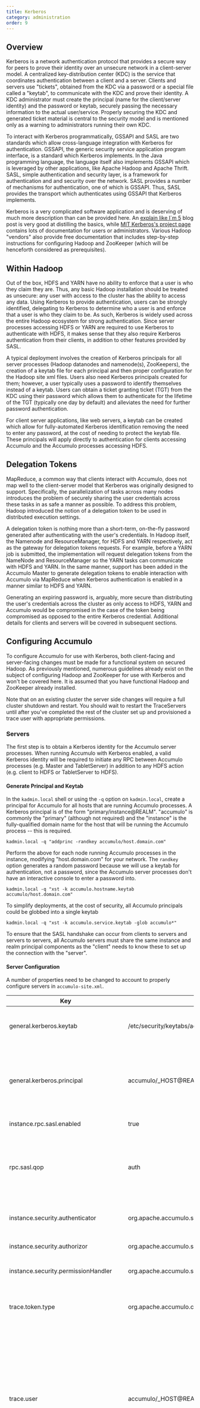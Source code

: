 ```yaml
---
title: Kerberos
category: administration
order: 9
---
```


## Overview

Kerberos is a network authentication protocol that provides a secure way for
peers to prove their identity over an unsecure network in a client-server model.
A centralized key-distribution center (KDC) is the service that coordinates
authentication between a client and a server. Clients and servers use "tickets",
obtained from the KDC via a password or a special file called a "keytab", to
communicate with the KDC and prove their identity. A KDC administrator must
create the principal (name for the client/server identity) and the password
or keytab, securely passing the necessary information to the actual user/service.
Properly securing the KDC and generated ticket material is central to the security
model and is mentioned only as a warning to administrators running their own KDC.

To interact with Kerberos programmatically, GSSAPI and SASL are two standards
which allow cross-language integration with Kerberos for authentication. GSSAPI,
the generic security service application program interface, is a standard which
Kerberos implements. In the Java programming language, the language itself also implements
GSSAPI which is leveraged by other applications, like Apache Hadoop and Apache Thrift.
SASL, simple authentication and security layer, is a framework for authentication and
and security over the network. SASL provides a number of mechanisms for authentication,
one of which is GSSAPI. Thus, SASL provides the transport which authenticates
using GSSAPI that Kerberos implements.

Kerberos is a very complicated software application and is deserving of much
more description than can be provided here. An [explain like I`m 5](http://www.roguelynn.com/words/explain-like-im-5-kerberos/)
blog post is very good at distilling the basics, while [MIT Kerberos's project page](http://web.mit.edu/kerberos/)
contains lots of documentation for users or administrators. Various Hadoop "vendors"
also provide free documentation that includes step-by-step instructions for
configuring Hadoop and ZooKeeper (which will be henceforth considered as prerequisites).

## Within Hadoop

Out of the box, HDFS and YARN have no ability to enforce that a user is who
they claim they are. Thus, any basic Hadoop installation should be treated as
unsecure: any user with access to the cluster has the ability to access any data.
Using Kerberos to provide authentication, users can be strongly identified, delegating
to Kerberos to determine who a user is and enforce that a user is who they claim to be.
As such, Kerberos is widely used across the entire Hadoop ecosystem for strong
authentication. Since server processes accessing HDFS or YARN are required
to use Kerberos to authenticate with HDFS, it makes sense that they also require
Kerberos authentication from their clients, in addition to other features provided
by SASL.

A typical deployment involves the creation of Kerberos principals for all server
processes (Hadoop datanodes and namenode(s), ZooKeepers), the creation of a keytab
file for each principal and then proper configuration for the Hadoop site xml files.
Users also need Kerberos principals created for them; however, a user typically
uses a password to identify themselves instead of a keytab. Users can obtain a
ticket granting ticket (TGT) from the KDC using their password which allows them
to authenticate for the lifetime of the TGT (typically one day by default) and alleviates
the need for further password authentication.

For client server applications, like web servers, a keytab can be created which
allow for fully-automated Kerberos identification removing the need to enter any
password, at the cost of needing to protect the keytab file. These principals
will apply directly to authentication for clients accessing Accumulo and the
Accumulo processes accessing HDFS.

## Delegation Tokens

MapReduce, a common way that clients interact with Accumulo, does not map well to the
client-server model that Kerberos was originally designed to support. Specifically, the parallelization
of tasks across many nodes introduces the problem of securely sharing the user credentials across
these tasks in as safe a manner as possible. To address this problem, Hadoop introduced the notion
of a delegation token to be used in distributed execution settings.

A delegation token is nothing more than a short-term, on-the-fly password generated after authenticating with the user's
credentials.  In Hadoop itself, the Namenode and ResourceManager, for HDFS and YARN respectively, act as the gateway for
delegation tokens requests. For example, before a YARN job is submitted, the implementation will request delegation
tokens from the NameNode and ResourceManager so the YARN tasks can communicate with HDFS and YARN. In the same manner,
support has been added in the Accumulo Master to generate delegation tokens to enable interaction with Accumulo via
MapReduce when Kerberos authentication is enabled in a manner similar to HDFS and YARN.

Generating an expiring password is, arguably, more secure than distributing the user's
credentials across the cluster as only access to HDFS, YARN and Accumulo would be
compromised in the case of the token being compromised as opposed to the entire
Kerberos credential. Additional details for clients and servers will be covered
in subsequent sections.

## Configuring Accumulo

To configure Accumulo for use with Kerberos, both client-facing and server-facing
changes must be made for a functional system on secured Hadoop. As previously mentioned,
numerous guidelines already exist on the subject of configuring Hadoop and ZooKeeper for
use with Kerberos and won't be covered here. It is assumed that you have functional
Hadoop and ZooKeeper already installed.

Note that on an existing cluster the server side changes will require a full cluster shutdown and restart. You should
wait to restart the TraceServers until after you've completed the rest of the cluster set up and provisioned
a trace user with appropriate permissions.

### Servers

The first step is to obtain a Kerberos identity for the Accumulo server processes.
When running Accumulo with Kerberos enabled, a valid Kerberos identity will be required
to initiate any RPC between Accumulo processes (e.g. Master and TabletServer) in addition
to any HDFS action (e.g. client to HDFS or TabletServer to HDFS).

#### Generate Principal and Keytab

In the `kadmin.local` shell or using the `-q` option on `kadmin.local`, create a
principal for Accumulo for all hosts that are running Accumulo processes. A Kerberos
principal is of the form "primary/instance@REALM". "accumulo" is commonly the "primary"
(although not required) and the "instance" is the fully-qualified domain name for
the host that will be running the Accumulo process -- this is required.

```
kadmin.local -q "addprinc -randkey accumulo/host.domain.com"
```

Perform the above for each node running Accumulo processes in the instance, modifying
"host.domain.com" for your network. The `randkey` option generates a random password
because we will use a keytab for authentication, not a password, since the Accumulo
server processes don't have an interactive console to enter a password into.

```
kadmin.local -q "xst -k accumulo.hostname.keytab accumulo/host.domain.com"
```

To simplify deployments, at the cost of security, all Accumulo principals could
be globbed into a single keytab

```
kadmin.local -q "xst -k accumulo.service.keytab -glob accumulo*"
```

To ensure that the SASL handshake can occur from clients to servers and servers to servers,
all Accumulo servers must share the same instance and realm principal components as the
"client" needs to know these to set up the connection with the "server".

#### Server Configuration

A number of properties need to be changed to account to properly configure servers
in `accumulo-site.xml`.

|Key | Default Value | Description
|----|---------------|-------------
| general.kerberos.keytab | /etc/security/keytabs/accumulo.service.keytab | The path to the keytab for Accumulo on local filesystem. Change the value to the actual path on your system.
| general.kerberos.principal | accumulo/_HOST@REALM | The Kerberos principal for Accumulo, needs to match the keytab. "_HOST" can be used instead of the actual hostname in the principal and will be automatically expanded to the current FQDN which reduces the configuration file burden.
|instance.rpc.sasl.enabled | true | Enables SASL for the Thrift Servers (supports GSSAPI)
|rpc.sasl.qop | auth | One of "auth", "auth-int", or "auth-conf". These map to the SASL defined properties for quality of protection. "auth" is authentication only. "auth-int" is authentication and data integrity. "auth-conf" is authentication, data integrity and confidentiality.
|instance.security.authenticator | org.apache.accumulo.server.security.handler.KerberosAuthenticator | Configures Accumulo to use the Kerberos principal as the Accumulo username/principal
|instance.security.authorizor | org.apache.accumulo.server.security.handler.KerberosAuthorizor | Configures Accumulo to use the Kerberos principal for authorization purposes
|instance.security.permissionHandler | org.apache.accumulo.server.security.handler.KerberosPermissionHandler| Configures Accumulo to use the Kerberos principal for permission purposes
|trace.token.type | org.apache.accumulo.core.client.security.tokens.KerberosToken | Configures the Accumulo Tracer to use the KerberosToken for authentication when serializing traces to the trace table.
|trace.user | accumulo/_HOST@REALM | The tracer process needs valid credentials to serialize traces to Accumulo. While the other server processes are creating a SystemToken from the provided keytab and principal, we can still use a normal KerberosToken and the same keytab/principal to serialize traces. Like non-Kerberized instances, the table must be created and permissions granted to the trace.user. The same `_HOST` replacement is performed on this value, substituted the FQDN for `_HOST`.
|trace.token.property.keytab | | You can optionally specify the path to a keytab file for the principal given in the `trace.user` property. If you don't set this path, it will default to the value given in `general.kerberos.principal`.
|general.delegation.token.lifetime | 7d | The length of time that the server-side secret used to create delegation tokens is valid. After a server-side secret expires, a delegation token created with that secret is no longer valid.
|general.delegation.token.update.interval| 1d | The frequency in which new server-side secrets should be generated to create delegation tokens for clients. Generating new secrets reduces the likelihood of cryptographic attacks.

Although it should be a prerequisite, it is ever important that you have DNS properly
configured for your nodes and that Accumulo is configured to use the FQDN. It
is extremely important to use the FQDN in each of the "hosts" files for each
Accumulo process: `masters`, `monitors`, `tservers`, `tracers`, and `gc`.

Normally, no changes are needed in `accumulo-env.sh` to enable Kerberos. Typically, the `krb5.conf`
is installed on the local machine in `/etc/`, and the Java library implementations will look
here to find the necessary configuration to communicate with the KDC. Some installations
may require a different `krb5.conf` to be used for Accumulo which can be accomplished 
by adding the JVM system property `-Djava.security.krb5.conf=/path/to/other/krb5.conf` to
`JAVA_OPTS` in `accumulo-env.sh`.

#### KerberosAuthenticator

The `KerberosAuthenticator` is an implementation of the pluggable security interfaces
that Accumulo provides. It builds on top of what the default ZooKeeper-based implementation,
but removes the need to create user accounts with passwords in Accumulo for clients. As
long as a client has a valid Kerberos identity, they can connect to and interact with
Accumulo, but without any permissions (e.g. cannot create tables or write data). Leveraging
ZooKeeper removes the need to change the permission handler and authorizor, so other Accumulo
functions regarding permissions and cell-level authorizations do not change.

It is extremely important to note that, while user operations like `SecurityOperations.listLocalUsers()`,
`SecurityOperations.dropLocalUser()`, and `SecurityOperations.createLocalUser()` will not return
errors, these methods are not equivalent to normal installations, as they will only operate on
users which have, at one point in time, authenticated with Accumulo using their Kerberos identity.
The KDC is still the authoritative entity for user management. The previously mentioned methods
are provided as they simplify management of users within Accumulo, especially with respect
to granting Authorizations and Permissions to new users.

#### Administrative User

Out of the box (without Kerberos enabled), Accumulo has a single user with administrative permissions "root".
This users is used to "bootstrap" other users, creating less-privileged users for applications using
the system. In Kerberos, to authenticate with the system, it's required that the client presents Kerberos
credentials for the principal (user) the client is trying to authenticate as.

Because of this, an administrative user named "root" would be useless in an instance using Kerberos,
because it is very unlikely to have Kerberos credentials for a principal named `root`. When Kerberos is
enabled, Accumulo will prompt for the name of a user to grant the same permissions as what the `root`
user would normally have. The name of the Accumulo user to grant administrative permissions to can
also be given by the `-u` or `--user` options.

If you are enabling Kerberos on an existing cluster, you will need to reinitialize the security system in
order to replace the existing "root" user with one that can be used with Kerberos. These steps should be
completed after you have done the previously described configuration changes and will require access to
a complete `accumulo-site.xml`, including the instance secret. Note that this process will delete all
existing users in the system; you will need to reassign user permissions based on Kerberos principals.

1. Ensure Accumulo is not running.
2. Given the path to a `accumulo-site.xml` with the instance secret, run the security reset tool. If you are
prompted for a password you can just hit return, since it won't be used.
3. Start the Accumulo cluster

```
$ accumulo-cluster stop
...
$ accumulo init --reset-security
Running against secured HDFS
Principal (user) to grant administrative privileges to : acculumo_admin@EXAMPLE.COM
Enter initial password for accumulo_admin@EXAMPLE.COM (this may not be applicable for your security setup):
Confirm initial password for accumulo_admin@EXAMPLE.COM:
$ accumulo-cluster start
...
```

#### Verifying secure access

To verify that servers have correctly started with Kerberos enabled, ensure that the processes
are actually running (they should exit immediately if login fails) and verify that you see
something similar to the following in the application log.

```
2015-01-07 11:57:56,826 [security.SecurityUtil] INFO : Attempting to login with keytab as accumulo/hostname@EXAMPLE.COM
2015-01-07 11:57:56,830 [security.UserGroupInformation] INFO : Login successful for user accumulo/hostname@EXAMPLE.COM using keytab file /etc/security/keytabs/accumulo.service.keytab
```

#### Impersonation

Impersonation is functionality which allows a certain user to act as another. One direct application
of this concept within Accumulo is the Thrift proxy. The Thrift proxy is configured to accept
user requests and pass them onto Accumulo, enabling client access to Accumulo via any thrift-compatible
language. When the proxy is running with SASL transports, this enforces that clients present a valid
Kerberos identity to make a connection. In this situation, the Thrift proxy server does not have
access to the secret key material in order to make a secure connection to Accumulo as the client,
it can only connect to Accumulo as itself. Impersonation, in this context, refers to the ability
of the proxy to authenticate to Accumulo as itself, but act on behalf of an Accumulo user.

Accumulo supports basic impersonation of end-users by a third party via static rules in Accumulo's
site configuration file. These two properties are semi-colon separated properties which are aligned
by index. This first element in the user impersonation property value matches the first element
in the host impersonation property value, etc.

```xml
<property>
  <name>instance.rpc.sasl.allowed.user.impersonation</name>
  <value>$PROXY_USER:*</value>
</property>

<property>
  <name>instance.rpc.sasl.allowed.host.impersonation</name>
  <value>*</value>
</property>
```

Here, `$PROXY_USER` can impersonate any user from any host.

The following is an example of specifying a subset of users `$PROXY_USER` can impersonate and also
limiting the hosts from which `$PROXY_USER` can initiate requests from.

```xml
<property>
  <name>instance.rpc.sasl.allowed.user.impersonation</name>
  <value>$PROXY_USER:user1,user2;$PROXY_USER2:user2,user4</value>
</property>

<property>
  <name>instance.rpc.sasl.allowed.host.impersonation</name>
  <value>host1.domain.com,host2.domain.com;*</value>
</property>
```

Here, `$PROXY_USER` can impersonate user1 and user2 only from host1.domain.com or host2.domain.com.
`$PROXY_USER2` can impersonate user2 and user4 from any host.

In these examples, the value `$PROXY_USER` is the Kerberos principal of the server which is acting on behalf of a user.
Impersonation is enforced by the Kerberos principal and the host from which the RPC originated (from the perspective
of the Accumulo TabletServers/Masters). An asterisk (*) can be used to specify all users or all hosts (depending on the context).

#### Delegation Tokens

Within Accumulo services, the primary task to implement delegation tokens is the generation and distribution
of a shared secret among all Accumulo tabletservers and the master. The secret key allows for generation
of delegation tokens for users and verification of delegation tokens presented by clients. If a server
process is unaware of the secret key used to create a delegation token, the client cannot be authenticated.
As ZooKeeper distribution is an asynchronous operation (typically on the order of seconds), the
value for `general.delegation.token.update.interval` should be on the order of hours to days to reduce the
likelihood of servers rejecting valid clients because the server did not yet see a new secret key.

Supporting authentication with both Kerberos credentials and delegation tokens, the SASL thrift
server accepts connections with either `GSSAPI` and `DIGEST-MD5` mechanisms set. The `DIGEST-MD5` mechanism
enables authentication as a normal username and password exchange which `DelegationToken`s leverages.

Since delegation tokens are a weaker form of authentication than Kerberos credentials, user access
to obtain delegation tokens from Accumulo is protected with the `DELEGATION_TOKEN` system permission. Only
users with the system permission are allowed to obtain delegation tokens. It is also recommended
to configure confidentiality with SASL, using the `rpc.sasl.qop=auth-conf` configuration property, to
ensure that prying eyes cannot view the `DelegationToken` as it passes over the network.

```
# Check a user's permissions
admin@REALM@accumulo> userpermissions -u user@REALM

# Grant the DELEGATION_TOKEN system permission to a user
admin@REALM@accumulo> grant System.DELEGATION_TOKEN -s -u user@REALM
```

### Clients

#### Create client principal

Like the Accumulo servers, clients must also have a Kerberos principal created for them. The
primary difference between a server principal is that principals for users are created
with a password and also not qualified to a specific instance (host).

```
kadmin.local -q "addprinc $user"
```

The above will prompt for a password for that user which will be used to identify that $user.
The user can verify that they can authenticate with the KDC using the command `kinit $user`.
Upon entering the correct password, a local credentials cache will be made which can be used
to authenticate with Accumulo, access HDFS, etc.

The user can verify the state of their local credentials cache by using the command `klist`.

```shell
$ klist
Ticket cache: FILE:/tmp/krb5cc_123
Default principal: user@EXAMPLE.COM

Valid starting       Expires              Service principal
01/07/2015 11:56:35  01/08/2015 11:56:35  krbtgt/EXAMPLE.COM@EXAMPLE.COM
	renew until 01/14/2015 11:56:35
```

#### Configuration

The second thing clients need to do is to configure kerberos when an Accumulo Connector is
created.  This can be done using Connector builder methods or by setting the properties
below in `accumulo-client.properties` which can be provided to Accumulo utilities using
the `--config-file` command line option.

* [sasl.enabled] = true
* [sasl.qop] = auth
* [sasl.kerberos.server.primary] = accumulo

Each of these properties *must* match the configuration of the accumulo servers; this is
required to set up the SASL transport.

#### Verifying Administrative Access

At this point you should have enough configured on the server and client side to interact with
the system. You should verify that the administrative user you chose earlier can successfully
interact with the sytem.

While this example logs in via `kinit` with a password, any login method that caches Kerberos tickets
should work.

```shell
$ kinit accumulo_admin@EXAMPLE.COM
Password for accumulo_admin@EXAMPLE.COM: ******************************
$ accumulo shell

Shell - Apache Accumulo Interactive Shell
-
- version: 1.7.2
- instance name: MYACCUMULO
- instance id: 483b9038-889f-4b2d-b72b-dfa2bb5dbd07
-
- type 'help' for a list of available commands
-
accumulo_admin@EXAMPLE.COM@MYACCUMULO> userpermissions
System permissions: System.GRANT, System.CREATE_TABLE, System.DROP_TABLE, System.ALTER_TABLE, System.CREATE_USER, System.DROP_USER, System.ALTER_USER, System.SYSTEM, System.CREATE_NAMESPACE, System.DROP_NAMESPACE, System.ALTER_NAMESPACE, System.OBTAIN_DELEGATION_TOKEN

Namespace permissions (accumulo): Namespace.READ, Namespace.ALTER_TABLE

Table permissions (accumulo.metadata): Table.READ, Table.ALTER_TABLE
Table permissions (accumulo.replication): Table.READ
Table permissions (accumulo.root): Table.READ, Table.ALTER_TABLE

accumulo_admin@EXAMPLE.COM@MYACCUMULO> quit
$ kdestroy
$
```

#### DelegationTokens with MapReduce

To use DelegationTokens in a custom MapReduce job, the call to `setConnectorInfo()` method
on `AccumuloInputFormat` or `AccumuloOutputFormat` should be the only necessary change. Instead
of providing an instance of a `KerberosToken`, the user must call `SecurityOperations.getDelegationToken`
using a `Connector` obtained with that `KerberosToken`, and pass the `DelegationToken` to
`setConnectorInfo` instead of the `KerberosToken`. It is expected that the user launching
the MapReduce job is already logged in via Kerberos via a keytab or via a locally-cached
Kerberos ticket-granting-ticket (TGT).

```java
Instance instance = getInstance();
KerberosToken kt = new KerberosToken();
Connector conn = instance.getConnector(principal, kt);
DelegationToken dt = conn.securityOperations().getDelegationToken();

// Reading from Accumulo
AccumuloInputFormat.setConnectorInfo(job, principal, dt);

// Writing to Accumulo
AccumuloOutputFormat.setConnectorInfo(job, principal, dt);
```

If the user passes a `KerberosToken` to the `setConnectorInfo` method, the implementation will
attempt to obtain a `DelegationToken` automatically, but this does have limitations
based on the other MapReduce configuration methods already called and permissions granted
to the calling user. It is best for the user to acquire the DelegationToken on their own
and provide it directly to `setConnectorInfo`.

Users must have the `DELEGATION_TOKEN` system permission to call the `getDelegationToken`
method. The obtained delegation token is only valid for the requesting user for a period
of time dependent on Accumulo's configuration (`general.delegation.token.lifetime`).

It is also possible to obtain and use `DelegationToken`s outside of the context
of MapReduce.

```java
String principal = "user@REALM";
Instance instance = getInstance();
Connector connector = instance.getConnector(principal, new KerberosToken());
DelegationToken delegationToken = connector.securityOperations().getDelegationToken();

Connector dtConnector = instance.getConnector(principal, delegationToken);
```

Use of the `dtConnector` will perform each operation as the original user, but without
their Kerberos credentials.

For the duration of validity of the `DelegationToken`, the user *must* take the necessary precautions
to protect the `DelegationToken` from prying eyes as it can be used by any user on any host to impersonate
the user who requested the `DelegationToken`. YARN ensures that passing the delegation token from the client
JVM to each YARN task is secure, even in multi-tenant instances.

### Debugging

**Q**: I have valid Kerberos credentials and a correct client configuration file but
I still get errors like:

```
java.io.IOException: Failed on local exception: java.io.IOException: javax.security.sasl.SaslException: GSS initiate failed [Caused by GSSException: No valid credentials provided (Mechanism level: Failed to find any Kerberos tgt)]
```

**A**: When you have a valid client configuration and Kerberos TGT, it is possible that the search
path for your local credentials cache is incorrect. Check the value of the KRB5CCNAME environment
value, and ensure it matches the value reported by `klist`.

```
$ echo $KRB5CCNAME

$ klist
Ticket cache: FILE:/tmp/krb5cc_123
Default principal: user@EXAMPLE.COM

Valid starting       Expires              Service principal
01/07/2015 11:56:35  01/08/2015 11:56:35  krbtgt/EXAMPLE.COM@EXAMPLE.COM
	renew until 01/14/2015 11:56:35
$ export KRB5CCNAME=/tmp/krb5cc_123
$ echo $KRB5CCNAME
/tmp/krb5cc_123
```

**Q**: I thought I had everything configured correctly, but my client/server still fails to log in.
I don't know what is actually failing.

**A**: Add the following system property to the JVM invocation:

```
-Dsun.security.krb5.debug=true
```

This will enable lots of extra debugging at the JVM level which is often sufficient to
diagnose some high-level configuration problem. Client applications can add this system property by
hand to the command line and Accumulo server processes or applications started using the `accumulo`
script by adding the property to `JAVA_OPTS` in `accumulo-env.sh`.

Additionally, you can increase the log4j levels on `org.apache.hadoop.security`, which includes the
Hadoop `UserGroupInformation` class, which will include some high-level debug statements. This
can be controlled in your client application, or using `log4j-service.properties`

**Q**: All of my Accumulo processes successfully start and log in with their
keytab, but they are unable to communicate with each other, showing the
following errors:

```
2015-01-12 14:47:27,055 [transport.TSaslTransport] ERROR: SASL negotiation failure
javax.security.sasl.SaslException: GSS initiate failed [Caused by GSSException: No valid credentials provided (Mechanism level: Server not found in Kerberos database (7) - LOOKING_UP_SERVER)]
        at com.sun.security.sasl.gsskerb.GssKrb5Client.evaluateChallenge(GssKrb5Client.java:212)
        at org.apache.thrift.transport.TSaslClientTransport.handleSaslStartMessage(TSaslClientTransport.java:94)
        at org.apache.thrift.transport.TSaslTransport.open(TSaslTransport.java:253)
        at org.apache.thrift.transport.TSaslClientTransport.open(TSaslClientTransport.java:37)
        at org.apache.accumulo.core.rpc.UGIAssumingTransport$1.run(UGIAssumingTransport.java:53)
        at org.apache.accumulo.core.rpc.UGIAssumingTransport$1.run(UGIAssumingTransport.java:49)
        at java.security.AccessController.doPrivileged(Native Method)
        at javax.security.auth.Subject.doAs(Subject.java:415)
        at org.apache.hadoop.security.UserGroupInformation.doAs(UserGroupInformation.java:1628)
        at org.apache.accumulo.core.rpc.UGIAssumingTransport.open(UGIAssumingTransport.java:49)
        at org.apache.accumulo.core.rpc.ThriftUtil.createClientTransport(ThriftUtil.java:357)
        at org.apache.accumulo.core.rpc.ThriftUtil.createTransport(ThriftUtil.java:255)
        at org.apache.accumulo.server.master.LiveTServerSet$TServerConnection.getTableMap(LiveTServerSet.java:106)
        at org.apache.accumulo.master.Master.gatherTableInformation(Master.java:996)
        at org.apache.accumulo.master.Master.access$600(Master.java:160)
        at org.apache.accumulo.master.Master$StatusThread.updateStatus(Master.java:911)
        at org.apache.accumulo.master.Master$StatusThread.run(Master.java:901)
Caused by: GSSException: No valid credentials provided (Mechanism level: Server not found in Kerberos database (7) - LOOKING_UP_SERVER)
        at sun.security.jgss.krb5.Krb5Context.initSecContext(Krb5Context.java:710)
        at sun.security.jgss.GSSContextImpl.initSecContext(GSSContextImpl.java:248)
        at sun.security.jgss.GSSContextImpl.initSecContext(GSSContextImpl.java:179)
        at com.sun.security.sasl.gsskerb.GssKrb5Client.evaluateChallenge(GssKrb5Client.java:193)
        ... 16 more
Caused by: KrbException: Server not found in Kerberos database (7) - LOOKING_UP_SERVER
        at sun.security.krb5.KrbTgsRep.<init>(KrbTgsRep.java:73)
        at sun.security.krb5.KrbTgsReq.getReply(KrbTgsReq.java:192)
        at sun.security.krb5.KrbTgsReq.sendAndGetCreds(KrbTgsReq.java:203)
        at sun.security.krb5.internal.CredentialsUtil.serviceCreds(CredentialsUtil.java:309)
        at sun.security.krb5.internal.CredentialsUtil.acquireServiceCreds(CredentialsUtil.java:115)
        at sun.security.krb5.Credentials.acquireServiceCreds(Credentials.java:454)
        at sun.security.jgss.krb5.Krb5Context.initSecContext(Krb5Context.java:641)
        ... 19 more
Caused by: KrbException: Identifier doesn't match expected value (906)
        at sun.security.krb5.internal.KDCRep.init(KDCRep.java:143)
        at sun.security.krb5.internal.TGSRep.init(TGSRep.java:66)
        at sun.security.krb5.internal.TGSRep.<init>(TGSRep.java:61)
        at sun.security.krb5.KrbTgsRep.<init>(KrbTgsRep.java:55)
        ... 25 more
```

or

```
2015-01-12 14:47:29,440 [server.TThreadPoolServer] ERROR: Error occurred during processing of message.
java.lang.RuntimeException: org.apache.thrift.transport.TTransportException: Peer indicated failure: GSS initiate failed
        at org.apache.thrift.transport.TSaslServerTransport$Factory.getTransport(TSaslServerTransport.java:219)
        at org.apache.accumulo.core.rpc.UGIAssumingTransportFactory$1.run(UGIAssumingTransportFactory.java:51)
        at org.apache.accumulo.core.rpc.UGIAssumingTransportFactory$1.run(UGIAssumingTransportFactory.java:48)
        at java.security.AccessController.doPrivileged(Native Method)
        at javax.security.auth.Subject.doAs(Subject.java:356)
        at org.apache.hadoop.security.UserGroupInformation.doAs(UserGroupInformation.java:1608)
        at org.apache.accumulo.core.rpc.UGIAssumingTransportFactory.getTransport(UGIAssumingTransportFactory.java:48)
        at org.apache.thrift.server.TThreadPoolServer$WorkerProcess.run(TThreadPoolServer.java:208)
        at java.util.concurrent.ThreadPoolExecutor.runWorker(ThreadPoolExecutor.java:1145)
        at java.util.concurrent.ThreadPoolExecutor$Worker.run(ThreadPoolExecutor.java:615)
        at java.lang.Thread.run(Thread.java:745)
Caused by: org.apache.thrift.transport.TTransportException: Peer indicated failure: GSS initiate failed
        at org.apache.thrift.transport.TSaslTransport.receiveSaslMessage(TSaslTransport.java:190)
        at org.apache.thrift.transport.TSaslServerTransport.handleSaslStartMessage(TSaslServerTransport.java:125)
        at org.apache.thrift.transport.TSaslTransport.open(TSaslTransport.java:253)
        at org.apache.thrift.transport.TSaslServerTransport.open(TSaslServerTransport.java:41)
        at org.apache.thrift.transport.TSaslServerTransport$Factory.getTransport(TSaslServerTransport.java:216)
        ... 10 more
```

**A**: As previously mentioned, the hostname, and subsequently the address each Accumulo process is bound/listening
on, is extremely important when negotiating an SASL connection. This problem commonly arises when the Accumulo
servers are not configured to listen on the address denoted by their FQDN.

The values in the Accumulo "hosts" files (In `accumulo/conf`: `masters`, `monitors`, `tservers`, `tracers`,
and `gc`) should match the instance component of the Kerberos server principal (e.g. `host` in `accumulo/host@EXAMPLE.COM`).

**Q**: After configuring my system for Kerberos, server processes come up normally and I can interact with the system. However,
when I attempt to use the "Recent Traces" page on the Monitor UI I get a stacktrace similar to:

```
java.lang.AssertionError: AuthenticationToken should not be null
    at org.apache.accumulo.monitor.servlets.trace.Basic.getScanner(Basic.java:139)
    at org.apache.accumulo.monitor.servlets.trace.Summary.pageBody(Summary.java:164)
    at org.apache.accumulo.monitor.servlets.BasicServlet.doGet(BasicServlet.java:63)
    at javax.servlet.http.HttpServlet.service(HttpServlet.java:687)
    at javax.servlet.http.HttpServlet.service(HttpServlet.java:790)
    at org.eclipse.jetty.servlet.ServletHolder.handle(ServletHolder.java:738)
    at org.eclipse.jetty.servlet.ServletHandler.doHandle(ServletHandler.java:551)
    at org.eclipse.jetty.server.handler.ScopedHandler.handle(ScopedHandler.java:143)
    at org.eclipse.jetty.security.SecurityHandler.handle(SecurityHandler.java:568)
    at org.eclipse.jetty.server.session.SessionHandler.doHandle(SessionHandler.java:221)
    at org.eclipse.jetty.server.handler.ContextHandler.doHandle(ContextHandler.java:1111)
    at org.eclipse.jetty.servlet.ServletHandler.doScope(ServletHandler.java:478)
    at org.eclipse.jetty.server.session.SessionHandler.doScope(SessionHandler.java:183)
    at org.eclipse.jetty.server.handler.ContextHandler.doScope(ContextHandler.java:1045)
    at org.eclipse.jetty.server.handler.ScopedHandler.handle(ScopedHandler.java:141)
    at org.eclipse.jetty.server.handler.HandlerWrapper.handle(HandlerWrapper.java:97)
    at org.eclipse.jetty.server.Server.handle(Server.java:462)
    at org.eclipse.jetty.server.HttpChannel.handle(HttpChannel.java:279)
    at org.eclipse.jetty.server.HttpConnection.onFillable(HttpConnection.java:232)
    at org.eclipse.jetty.io.AbstractConnection$2.run(AbstractConnection.java:534)
    at org.eclipse.jetty.util.thread.QueuedThreadPool.runJob(QueuedThreadPool.java:607)
    at org.eclipse.jetty.util.thread.QueuedThreadPool$3.run(QueuedThreadPool.java:536)
    at java.lang.Thread.run(Thread.java:745)
```

**A**: This indicates that the Monitor has not been able to successfully log in a client-side user to read from the `trace` table. Accumulo allows the TraceServer to rely on the property `general.kerberos.keytab` as a fallback when logging in the trace user if the `trace.token.property.keytab` property isn't defined. Some earlier versions of Accumulo did not do this same fallback for the Monitor's use of the trace user. The end result is that if you configure `general.kerberos.keytab` and not `trace.token.property.keytab` you will end up with a system that properly logs trace information but can't view it.

Ensure you have set `trace.token.property.keytab` to point to a keytab for the principal defined in `trace.user` in the `accumulo-site.xml` file for the Monitor, since that should work in all versions of Accumulo.

[sasl.enabled]: {{ page.docs_baseurl }}/development/client-properties#sasl_enabled
[sasl.qop]: {{ page.docs_baseurl }}/development/client-properties#sasl_qop
[sasl.kerberos.server.primary]: {{ page.docs_baseurl }}/development/client-properties#sasl_kerberos_server_primary
